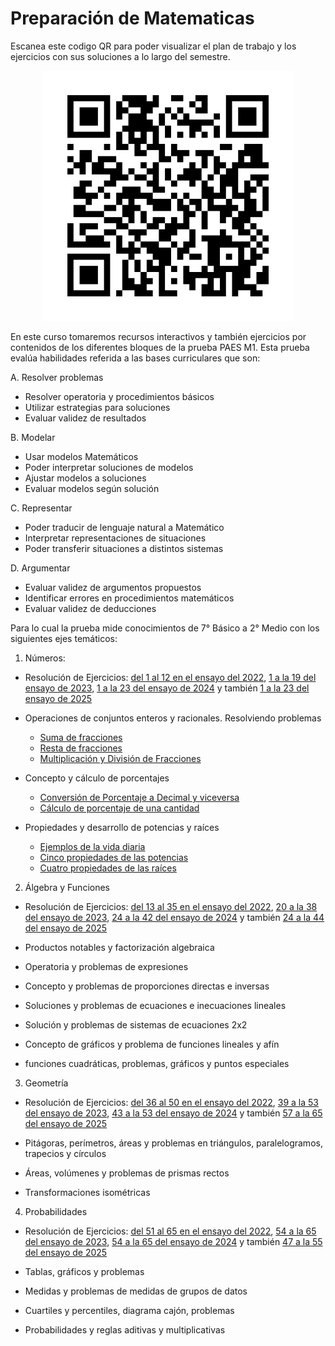 # Preparación de Matematicas

Escanea este codigo QR para poder visualizar el plan de trabajo y los ejercicios con sus soluciones a lo largo del semestre. 
<p align="center">
  <img src="github_qr.png" alt="Alt text" width="400" height="400">
</p>


En este curso tomaremos recursos interactivos y también ejercicios por contenidos de los diferentes bloques de la prueba PAES M1. Esta prueba evalúa habilidades referida a las bases curriculares que son:

A. Resolver problemas
  - Resolver operatoria y procedimientos básicos
  - Utilizar estrategias para soluciones
  - Evaluar validez de resultados
    
B. Modelar
  - Usar modelos Matemáticos
  - Poder interpretar soluciones de modelos
  - Ajustar modelos a soluciones
  - Evaluar modelos según solución
    
C. Representar
  - Poder traducir de lenguaje natural a Matemático
  - Interpretar representaciones de situaciones
  - Poder transferir situaciones a distintos sistemas
    
D. Argumentar
  - Evaluar validez de argumentos propuestos
  - Identificar errores en procedimientos matemáticos
  - Evaluar validez de deducciones

Para lo cual la prueba mide conocimientos de 7° Básico a 2° Medio con los siguientes ejes temáticos:

1. Números: 
  - Resolución de Ejercicios: [del 1 al 12 en el ensayo del 2022](Ensayos/ensayo_matematica_2022.pdf), [1 a la 19 del ensayo de 2023](Ensayos/ensayo_matematica_2023.pdf), [1 a la 23 del ensayo de 2024](Ensayos/ensayo_matematica_2024.pdf) y también [1 a la 23 del ensayo de 2025](Ensayos/ensayo_matematica_2025.pdf)

  - Operaciones de conjuntos enteros y racionales. Resolviendo problemas
    * [Suma de fracciones](https://www.geogebra.org/m/mq3nzzbw)
    * [Resta de fracciones](https://www.geogebra.org/m/un8tqtdm)
    * [Multiplicación y División de Fracciones](https://www.geogebra.org/m/Hhm3CtW3)
  - Concepto y cálculo de porcentajes
    * [Conversión de Porcentaje a Decimal y viceversa](https://www.geogebra.org/m/eme5dx5j)
    * [Cálculo de porcentaje de una cantidad](https://www.geogebra.org/m/f7bs3a4y)

  - Propiedades y desarrollo de potencias y raíces
    * [Ejemplos de la vida diaria](https://www.geogebra.org/m/r6543ceu)
    * [Cinco propiedades de las potencias](https://www.geogebra.org/m/qrtwvy3z)
    * [Cuatro propiedades de las raíces](https://www.matesfacil.com/ESO/potencias/resueltos-potencias-raices.html)
  


    
2. Álgebra y Funciones
  - Resolución de Ejercicios: [del 13 al 35 en el ensayo del 2022](Ensayos/ensayo_matematica_2022.pdf), [20 a la 38 del ensayo de 2023](Ensayos/ensayo_matematica_2023.pdf), [24 a la 42 del ensayo de 2024](Ensayos/ensayo_matematica_2024.pdf) y también [24 a la 44 del ensayo de 2025](Ensayos/ensayo_matematica_2025.pdf)

  - Productos notables y factorización algebraica
  - Operatoria y problemas de expresiones
  - Concepto y problemas de proporciones directas e inversas
  - Soluciones y problemas de ecuaciones e inecuaciones lineales
  - Solución y problemas de sistemas de ecuaciones 2x2
  - Concepto de gráficos y problema de funciones lineales y afín
  - funciones cuadráticas, problemas, gráficos y puntos especiales
    
3. Geometría
  - Resolución de Ejercicios: [del 36 al 50 en el ensayo del 2022](Ensayos/ensayo_matematica_2022.pdf), [39 a la 53 del ensayo de 2023](Ensayos/ensayo_matematica_2023.pdf), [43 a la 53 del ensayo de 2024](Ensayos/ensayo_matematica_2024.pdf) y también [57 a la 65 del ensayo de 2025](Ensayos/ensayo_matematica_2025.pdf)

  - Pitágoras, perímetros, áreas y problemas en triángulos, paralelogramos, trapecios
  y círculos
  - Áreas, volúmenes y problemas de prismas rectos
  - Transformaciones isométricas
    
4. Probabilidades
  - Resolución de Ejercicios: [del 51 al 65 en el ensayo del 2022](Ensayos/ensayo_matematica_2022.pdf), [54 a la 65 del ensayo de 2023](Ensayos/ensayo_matematica_2023.pdf), [54 a la 65 del ensayo de 2024](Ensayos/ensayo_matematica_2024.pdf) y también [47 a la 55 del ensayo de 2025](Ensayos/ensayo_matematica_2025.pdf)

  - Tablas, gráficos y problemas
  - Medidas y problemas de medidas de grupos de datos
  - Cuartiles y percentiles, diagrama cajón, problemas
  - Probabilidades y reglas aditivas y multiplicativas
